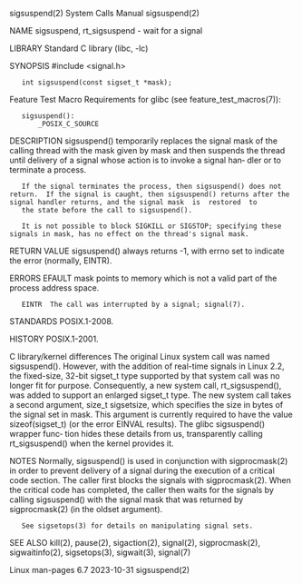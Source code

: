 sigsuspend(2)                                                                               System Calls Manual                                                                               sigsuspend(2)

NAME
       sigsuspend, rt_sigsuspend - wait for a signal

LIBRARY
       Standard C library (libc, -lc)

SYNOPSIS
       #include <signal.h>

       int sigsuspend(const sigset_t *mask);

   Feature Test Macro Requirements for glibc (see feature_test_macros(7)):

       sigsuspend():
           _POSIX_C_SOURCE

DESCRIPTION
       sigsuspend()  temporarily replaces the signal mask of the calling thread with the mask given by mask and then suspends the thread until delivery of a signal whose action is to invoke a signal han‐
       dler or to terminate a process.

       If the signal terminates the process, then sigsuspend() does not return.  If the signal is caught, then sigsuspend() returns after the signal handler returns, and the signal mask  is  restored  to
       the state before the call to sigsuspend().

       It is not possible to block SIGKILL or SIGSTOP; specifying these signals in mask, has no effect on the thread's signal mask.

RETURN VALUE
       sigsuspend() always returns -1, with errno set to indicate the error (normally, EINTR).

ERRORS
       EFAULT mask points to memory which is not a valid part of the process address space.

       EINTR  The call was interrupted by a signal; signal(7).

STANDARDS
       POSIX.1-2008.

HISTORY
       POSIX.1-2001.

   C library/kernel differences
       The  original  Linux  system  call  was named sigsuspend().  However, with the addition of real-time signals in Linux 2.2, the fixed-size, 32-bit sigset_t type supported by that system call was no
       longer fit for purpose.  Consequently, a new system call, rt_sigsuspend(), was added to support an enlarged sigset_t type.  The new system call takes a second argument,  size_t  sigsetsize,  which
       specifies  the size in bytes of the signal set in mask.  This argument is currently required to have the value sizeof(sigset_t) (or the error EINVAL results).  The glibc sigsuspend() wrapper func‐
       tion hides these details from us, transparently calling rt_sigsuspend() when the kernel provides it.

NOTES
       Normally, sigsuspend() is used in conjunction with sigprocmask(2) in order to prevent delivery of a signal during the execution of a critical code section.  The caller  first  blocks  the  signals
       with  sigprocmask(2).   When  the critical code has completed, the caller then waits for the signals by calling sigsuspend() with the signal mask that was returned by sigprocmask(2) (in the oldset
       argument).

       See sigsetops(3) for details on manipulating signal sets.

SEE ALSO
       kill(2), pause(2), sigaction(2), signal(2), sigprocmask(2), sigwaitinfo(2), sigsetops(3), sigwait(3), signal(7)

Linux man-pages 6.7                                                                              2023-10-31                                                                                   sigsuspend(2)
